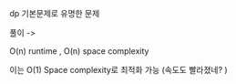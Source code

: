 dp 기본문제로 유명한 문제     



풀이 ->       

O(n) runtime , O(n) space complexity    

이는 O(1) Space complexity로 최적화 가능 (속도도 빨라졌네? )   
